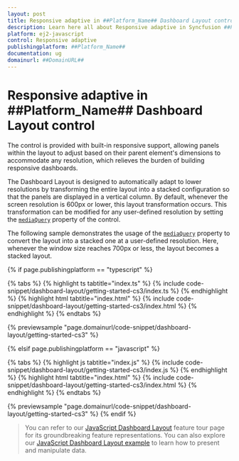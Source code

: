 ```yaml
---
layout: post
title: Responsive adaptive in ##Platform_Name## Dashboard Layout control | Syncfusion
description: Learn here all about Responsive adaptive in Syncfusion ##Platform_Name## Dashboard Layout control of Syncfusion Essential JS 2 and more.
platform: ej2-javascript
control: Responsive adaptive
publishingplatform: ##Platform_Name##
documentation: ug
domainurl: ##DomainURL##
---
```


# Responsive adaptive in ##Platform_Name## Dashboard Layout control

The control is provided with built-in responsive support, allowing panels within the layout to adjust based on their parent element's dimensions to accommodate any resolution, which relieves the burden of building responsive dashboards.

The Dashboard Layout is designed to automatically adapt to lower resolutions by transforming the entire layout into a stacked configuration so that the panels are displayed in a vertical column. By default, whenever the screen resolution is 600px or lower, this layout transformation occurs. This transformation can be modified for any user-defined resolution by setting the [`mediaQuery`](../api/dashboard-layout/#mediaquery) property of the control.

The following sample demonstrates the usage of the [`mediaQuery`](../api/dashboard-layout/#mediaquery) property to convert the layout into a stacked one at a user-defined resolution. Here, whenever the window size reaches 700px or less, the layout becomes a stacked layout.

{% if page.publishingplatform == "typescript" %}

 {% tabs %}
{% highlight ts tabtitle="index.ts" %}
{% include code-snippet/dashboard-layout/getting-started-cs3/index.ts %}
{% endhighlight %}
{% highlight html tabtitle="index.html" %}
{% include code-snippet/dashboard-layout/getting-started-cs3/index.html %}
{% endhighlight %}
{% endtabs %}
        
{% previewsample "page.domainurl/code-snippet/dashboard-layout/getting-started-cs3" %}

{% elsif page.publishingplatform == "javascript" %}

{% tabs %}
{% highlight js tabtitle="index.js" %}
{% include code-snippet/dashboard-layout/getting-started-cs3/index.js %}
{% endhighlight %}
{% highlight html tabtitle="index.html" %}
{% include code-snippet/dashboard-layout/getting-started-cs3/index.html %}
{% endhighlight %}
{% endtabs %}

{% previewsample "page.domainurl/code-snippet/dashboard-layout/getting-started-cs3" %}
{% endif %}

> You can refer to our [JavaScript Dashboard Layout](https://www.syncfusion.com/javascript-ui-controls/js-dashboard-layout) feature tour page for its groundbreaking feature representations. You can also explore our [JavaScript Dashboard Layout example](https://ej2.syncfusion.com/demos/#/material/dashboard-layout/default.html) to learn how to present and manipulate data.